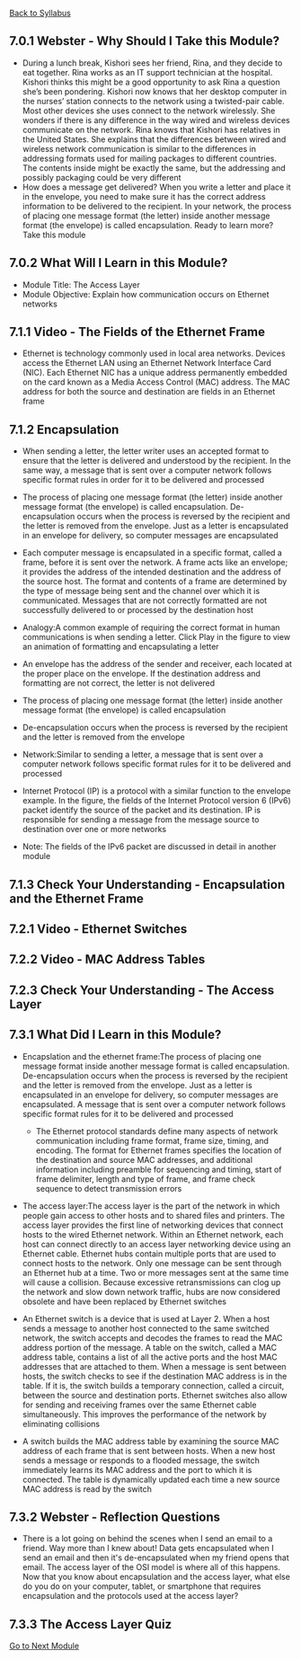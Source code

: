 [Back to Syllabus](./README.md#course-syllabus)

## 7.0.1 Webster - Why Should I Take this Module?

- During a lunch break, Kishori sees her friend, Rina, and they decide to eat together. Rina works as an IT support technician at the hospital. Kishori thinks this might be a good opportunity to ask Rina a question she’s been pondering. Kishori now knows that her desktop computer in the nurses’ station connects to the network using a twisted-pair cable. Most other devices she uses connect to the network wirelessly. She wonders if there is any difference in the way wired and wireless devices communicate on the network. Rina knows that Kishori has relatives in the United States. She explains that the differences between wired and wireless network communication is similar to the differences in addressing formats used for mailing packages to different countries. The contents inside might be exactly the same, but the addressing and possibly packaging could be very different
- How does a message get delivered? When you write a letter and place it in the envelope, you need to make sure it has the correct address information to be delivered to the recipient. In your network, the process of placing one message format (the letter) inside another message format (the envelope) is called encapsulation. Ready to learn more? Take this module

## 7.0.2 What Will I Learn in this Module?

- Module Title: The Access Layer
- Module Objective: Explain how communication occurs on Ethernet networks

## 7.1.1 Video - The Fields of the Ethernet Frame

- Ethernet is technology commonly used in local area networks. Devices access the Ethernet LAN using an Ethernet Network Interface Card (NIC). Each Ethernet NIC has a unique address permanently embedded on the card known as a Media Access Control (MAC) address. The MAC address for both the source and destination are fields in an Ethernet frame

## 7.1.2 Encapsulation

- When sending a letter, the letter writer uses an accepted format to ensure that the letter is delivered and understood by the recipient. In the same way, a message that is sent over a computer network follows specific format rules in order for it to be delivered and processed
- The process of placing one message format (the letter) inside another message format (the envelope) is called encapsulation. De-encapsulation occurs when the process is reversed by the recipient and the letter is removed from the envelope. Just as a letter is encapsulated in an envelope for delivery, so computer messages are encapsulated
- Each computer message is encapsulated in a specific format, called a frame, before it is sent over the network. A frame acts like an envelope; it provides the address of the intended destination and the address of the source host. The format and contents of a frame are determined by the type of message being sent and the channel over which it is communicated. Messages that are not correctly formatted are not successfully delivered to or processed by the destination host

- Analogy:A common example of requiring the correct format in human communications is when sending a letter. Click Play in the figure to view an animation of formatting and encapsulating a letter
- An envelope has the address of the sender and receiver, each located at the proper place on the envelope. If the destination address and formatting are not correct, the letter is not delivered
- The process of placing one message format (the letter) inside another message format (the envelope) is called encapsulation
- De-encapsulation occurs when the process is reversed by the recipient and the letter is removed from the envelope

- Network:Similar to sending a letter, a message that is sent over a computer network follows specific format rules for it to be delivered and processed

- Internet Protocol (IP) is a protocol with a similar function to the envelope example. In the figure, the fields of the Internet Protocol version 6 (IPv6) packet identify the source of the packet and its destination. IP is responsible for sending a message from the message source to destination over one or more networks
- Note: The fields of the IPv6 packet are discussed in detail in another module

## 7.1.3 Check Your Understanding - Encapsulation and the Ethernet Frame

## 7.2.1 Video - Ethernet Switches

## 7.2.2 Video - MAC Address Tables

## 7.2.3 Check Your Understanding - The Access Layer

## 7.3.1 What Did I Learn in this Module?

- Encapslation and the ethernet frame:The process of placing one message format inside another message format is called encapsulation. De-encapsulation occurs when the process is reversed by the recipient and the letter is removed from the envelope. Just as a letter is encapsulated in an envelope for delivery, so computer messages are encapsulated. A message that is sent over a computer network follows specific format rules for it to be delivered and processed
    - The Ethernet protocol standards define many aspects of network communication including frame format, frame size, timing, and encoding. The format for Ethernet frames specifies the location of the destination and source MAC addresses, and additional information including preamble for sequencing and timing, start of frame delimiter, length and type of frame, and frame check sequence to detect transmission errors

- The access layer:The access layer is the part of the network in which people gain access to other hosts and to shared files and printers. The access layer provides the first line of networking devices that connect hosts to the wired Ethernet network. Within an Ethernet network, each host can connect directly to an access layer networking device using an Ethernet cable. Ethernet hubs contain multiple ports that are used to connect hosts to the network. Only one message can be sent through an Ethernet hub at a time. Two or more messages sent at the same time will cause a collision. Because excessive retransmissions can clog up the network and slow down network traffic, hubs are now considered obsolete and have been replaced by Ethernet switches

- An Ethernet switch is a device that is used at Layer 2. When a host sends a message to another host connected to the same switched network, the switch accepts and decodes the frames to read the MAC address portion of the message. A table on the switch, called a MAC address table, contains a list of all the active ports and the host MAC addresses that are attached to them. When a message is sent between hosts, the switch checks to see if the destination MAC address is in the table. If it is, the switch builds a temporary connection, called a circuit, between the source and destination ports. Ethernet switches also allow for sending and receiving frames over the same Ethernet cable simultaneously. This improves the performance of the network by eliminating collisions

- A switch builds the MAC address table by examining the source MAC address of each frame that is sent between hosts. When a new host sends a message or responds to a flooded message, the switch immediately learns its MAC address and the port to which it is connected. The table is dynamically updated each time a new source MAC address is read by the switch

## 7.3.2 Webster - Reflection Questions

- There is a lot going on behind the scenes when I send an email to a friend. Way more than I knew about! Data gets encapsulated when I send an email and then it's de-encapsulated when my friend opens that email. The access layer of the OSI model is where all of this happens. Now that you know about encapsulation and the access layer, what else do you do on your computer, tablet, or smartphone that requires encapsulation and the protocols used at the access layer?

## 7.3.3 The Access Layer Quiz

[Go to Next Module](./8_The_Internet_Protocol.md)

